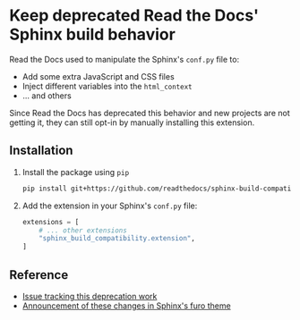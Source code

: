 # Keep deprecated Read the Docs' Sphinx build behavior

Read the Docs used to manipulate the Sphinx's `conf.py` file to:

- Add some extra JavaScript and CSS files
- Inject different variables into the `html_context`
- ... and others

Since Read the Docs has deprecated this behavior and new projects are not getting it,
they can still opt-in by manually installing this extension.

## Installation

1. Install the package using `pip`

   ```bash
   pip install git+https://github.com/readthedocs/sphinx-build-compatibility#egg=sphinx-build-compatibility
   ```

2. Add the extension in your Sphinx's `conf.py` file:

   ```python
   extensions = [
       # ... other extensions
       "sphinx_build_compatibility.extension",
   ]
   ```

## Reference

- [Issue tracking this deprecation work](https://github.com/readthedocs/addons/issues/72)
- [Announcement of these changes in Sphinx's furo theme](https://github.com/pradyunsg/furo/discussions/785)
